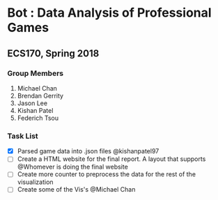 # Bot : Data Analysis of Professional Games
## ECS170, Spring 2018

### Group Members
1. Michael Chan
2. Brendan Gerrity
3. Jason Lee
4. Kishan Patel
5. Federich Tsou

### Task List
- [x] Parsed game data into .json files @kishanpatel97
- [ ] Create a HTML website for the final report. A layout that supports @Whomever is doing the final website
- [ ] Create more counter to preprocess the data for the rest of the visualization
- [ ] Create some of the Vis's @Michael Chan